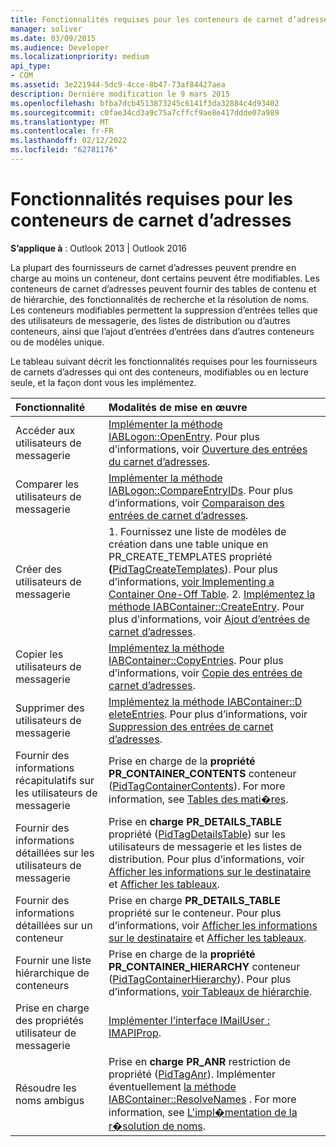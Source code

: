 ```yaml
---
title: Fonctionnalités requises pour les conteneurs de carnet d’adresses
manager: soliver
ms.date: 03/09/2015
ms.audience: Developer
ms.localizationpriority: medium
api_type:
- COM
ms.assetid: 3e221944-5dc9-4cce-8b47-73af84427aea
description: Dernière modification le 9 mars 2015
ms.openlocfilehash: bfba7dcb4513873245c6141f3da32884c4d93402
ms.sourcegitcommit: c0fae34cd3a9c75a7cffcf9ae8e417ddde07a989
ms.translationtype: MT
ms.contentlocale: fr-FR
ms.lasthandoff: 02/12/2022
ms.locfileid: "62781176"
---
```

# <a name="required-features-for-address-book-containers"></a>Fonctionnalités requises pour les conteneurs de carnet d’adresses

  
  
**S’applique à** : Outlook 2013 | Outlook 2016 
  
La plupart des fournisseurs de carnet d’adresses peuvent prendre en charge au moins un conteneur, dont certains peuvent être modifiables. Les conteneurs de carnet d’adresses peuvent fournir des tables de contenu et de hiérarchie, des fonctionnalités de recherche et la résolution de noms. Les conteneurs modifiables permettent la suppression d’entrées telles que des utilisateurs de messagerie, des listes de distribution ou d’autres conteneurs, ainsi que l’ajout d’entrées d’entrées dans d’autres conteneurs ou de modèles unique.
  
Le tableau suivant décrit les fonctionnalités requises pour les fournisseurs de carnets d’adresses qui ont des conteneurs, modifiables ou en lecture seule, et la façon dont vous les implémentez.
  
|**Fonctionnalité**|**Modalités de mise en œuvre**|
|:-----|:-----|
|Accéder aux utilisateurs de messagerie  <br/> |[Implémenter la méthode IABLogon::OpenEntry](iablogon-openentry.md). Pour plus d’informations, voir [Ouverture des entrées du carnet d’adresses](opening-address-book-entries.md). |
|Comparer les utilisateurs de messagerie  <br/> |[Implémenter la méthode IABLogon::CompareEntryIDs](iablogon-compareentryids.md). Pour plus d’informations, voir [Comparaison des entrées de carnet d’adresses](comparing-address-book-entries.md). |
|Créer des utilisateurs de messagerie  <br/> |1. Fournissez une liste de modèles de création dans une table unique en PR_CREATE_TEMPLATES propriété **(**[PidTagCreateTemplates](pidtagcreatetemplates-canonical-property.md)). Pour plus d’informations, [voir Implementing a Container One-Off Table](implementing-a-container-one-off-table.md). 2. [Implémentez la méthode IABContainer::CreateEntry](iabcontainer-createentry.md). Pour plus d’informations, voir [Ajout d’entrées de carnet d’adresses](adding-address-book-entries.md). |
|Copier les utilisateurs de messagerie  <br/> |[Implémentez la méthode IABContainer::CopyEntries](iabcontainer-copyentries.md). Pour plus d’informations, voir [Copie des entrées de carnet d’adresses](copying-address-book-entries.md). |
|Supprimer des utilisateurs de messagerie  <br/> |[Implémentez la méthode IABContainer::D eleteEntries](iabcontainer-deleteentries.md). Pour plus d’informations, voir [Suppression des entrées de carnet d’adresses](removing-address-book-entries.md). |
|Fournir des informations récapitulatifs sur les utilisateurs de messagerie  <br/> |Prise en charge de la **propriété PR_CONTAINER_CONTENTS** conteneur ([PidTagContainerContents](pidtagcontainercontents-canonical-property.md)). For more information, see [Tables des mati�res](contents-tables.md). |
|Fournir des informations détaillées sur les utilisateurs de messagerie  <br/> |Prise en **charge PR_DETAILS_TABLE** propriété ([PidTagDetailsTable](pidtagdetailstable-canonical-property.md)) sur les utilisateurs de messagerie et les listes de distribution. Pour plus d’informations, voir [Afficher les informations sur le destinataire](displaying-recipient-information.md) et [Afficher les tableaux](display-tables.md). |
|Fournir des informations détaillées sur un conteneur  <br/> |Prise en charge **PR_DETAILS_TABLE** propriété sur le conteneur. Pour plus d’informations, voir [Afficher les informations sur le destinataire](displaying-recipient-information.md) et [Afficher les tableaux](display-tables.md). |
|Fournir une liste hiérarchique de conteneurs  <br/> |Prise en charge de la **propriété PR_CONTAINER_HIERARCHY** conteneur ([PidTagContainerHierarchy](pidtagcontainerhierarchy-canonical-property.md)). Pour plus d’informations, [voir Tableaux de hiérarchie](hierarchy-tables.md). |
|Prise en charge des propriétés utilisateur de messagerie  <br/> |[Implémenter l’interface IMailUser : IMAPIProp](imailuserimapiprop.md). |
|Résoudre les noms ambigus  <br/> | Prise en **charge PR_ANR** restriction de propriété ([PidTagAnr](pidtaganr-canonical-property.md)).  Implémenter éventuellement [la méthode IABContainer::ResolveNames](iabcontainer-resolvenames.md) . For more information, see [L'impl�mentation de la r�solution de noms](implementing-name-resolution.md). |
   

